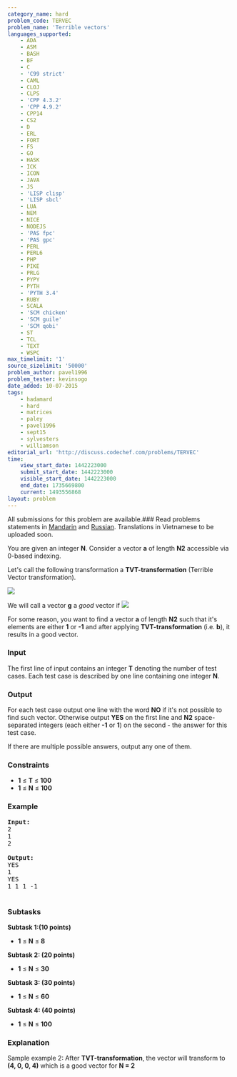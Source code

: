 ```yaml
---
category_name: hard
problem_code: TERVEC
problem_name: 'Terrible vectors'
languages_supported:
    - ADA
    - ASM
    - BASH
    - BF
    - C
    - 'C99 strict'
    - CAML
    - CLOJ
    - CLPS
    - 'CPP 4.3.2'
    - 'CPP 4.9.2'
    - CPP14
    - CS2
    - D
    - ERL
    - FORT
    - FS
    - GO
    - HASK
    - ICK
    - ICON
    - JAVA
    - JS
    - 'LISP clisp'
    - 'LISP sbcl'
    - LUA
    - NEM
    - NICE
    - NODEJS
    - 'PAS fpc'
    - 'PAS gpc'
    - PERL
    - PERL6
    - PHP
    - PIKE
    - PRLG
    - PYPY
    - PYTH
    - 'PYTH 3.4'
    - RUBY
    - SCALA
    - 'SCM chicken'
    - 'SCM guile'
    - 'SCM qobi'
    - ST
    - TCL
    - TEXT
    - WSPC
max_timelimit: '1'
source_sizelimit: '50000'
problem_author: pavel1996
problem_tester: kevinsogo
date_added: 10-07-2015
tags:
    - hadamard
    - hard
    - matrices
    - paley
    - pavel1996
    - sept15
    - sylvesters
    - williamson
editorial_url: 'http://discuss.codechef.com/problems/TERVEC'
time:
    view_start_date: 1442223000
    submit_start_date: 1442223000
    visible_start_date: 1442223000
    end_date: 1735669800
    current: 1493556868
layout: problem
---
```

All submissions for this problem are available.###  Read problems statements in [Mandarin](http://www.codechef.com/download/translated/SEPT15/mandarin/TERVEC.pdf) and [Russian](http://www.codechef.com/download/translated/SEPT15/russian/TERVEC.pdf). Translations in Vietnamese to be uploaded soon.

You are given an integer **N**. Consider a vector **a** of length **N2** accessible via 0-based indexing.

Let's call the following transformation a **TVT-transformation** (Terrible Vector transformation).

![](https://s3.amazonaws.com/codechef_shared/download/SEPT15/TERVEC1.jpg)

We will call a vector **g** a *good* vector if 
![](https://s3.amazonaws.com/codechef_shared/download/SEPT15/TERVEC2.jpg)

For some reason, you want to find a vector **a** of length **N2** such that it's elements are either **1** or **-1** and after applying **TVT-transformation** (i.e. **b**), it results in a good vector.

### Input

The first line of input contains an integer **T** denoting the number of test cases. Each test case is described by one line containing one integer **N**.

### Output

For each test case output one line with the word **NO** if it's not possible to find such vector. Otherwise output **YES** on the first line and **N2** space-separated integers (each either **-1** or **1**) on the second - the answer for this test case.

If there are multiple possible answers, output any one of them.

### Constraints

- **1** ≤ **T** ≤ **100**
- **1** ≤ **N** ≤ **100**

### Example

<pre><b>Input:</b>
2
1
2

<b>Output:</b>
YES
1
YES
1 1 1 -1

</pre>
### Subtasks

**Subtask 1:(10 points)**

- **1** ≤ **N** ≤ **8**

**Subtask 2: (20 points)**

- **1** ≤ **N** ≤  **30**

**Subtask 3: (30 points)**

- **1** ≤ **N** ≤ **60**

**Subtask 4: (40 points)**

- **1** ≤ **N** ≤ **100**

### Explanation

Sample example 2: After **TVT-transformation**, the vector will transform to **(4, 0, 0, 4)** which is a good vector for **N = 2**
